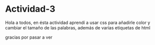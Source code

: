 # Actividad-3

Hola a todos, en ésta actividad aprendí a usar css para añadirle color y cambiar el tamaño de las palabras, además de varias etiquetas de html


gracias por pasar a ver